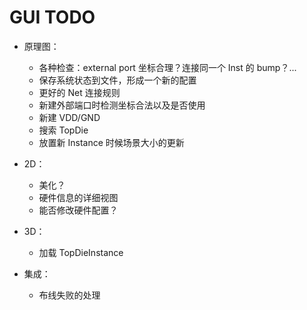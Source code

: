 # GUI TODO

- 原理图：
    - 各种检查：external port 坐标合理？连接同一个 Inst 的 bump？...
    - 保存系统状态到文件，形成一个新的配置
    - 更好的 Net 连接规则
    - 新建外部端口时检测坐标合法以及是否使用
    - 新建 VDD/GND
    - 搜索 TopDie
    - 放置新 Instance 时候场景大小的更新

- 2D：
    - 美化？
    - 硬件信息的详细视图
    - 能否修改硬件配置？

- 3D：
    - 加载 TopDieInstance

- 集成：
    - 布线失败的处理


